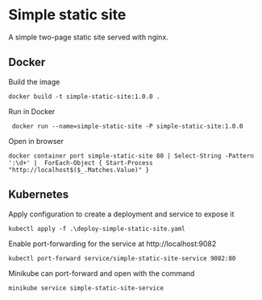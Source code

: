 # Simple static site

A simple two-page static site served with nginx.

## Docker
Build the image
```shell
docker build -t simple-static-site:1.0.0 .
```

Run in Docker
```shell
 docker run --name=simple-static-site -P simple-static-site:1.0.0
```

Open in browser
```shell
docker container port simple-static-site 80 | Select-String -Pattern ':\d+' |  ForEach-Object { Start-Process "http://localhost$($_.Matches.Value)" }
```

## Kubernetes

Apply configuration to create a deployment and service to expose it
```shell
kubectl apply -f .\deploy-simple-static-site.yaml
```

Enable port-forwarding for the service at http://localhost:9082
```shell
kubectl port-forward service/simple-static-site-service 9082:80
```

Minikube can port-forward and open with the command
````shell
minikube service simple-static-site-service
````
